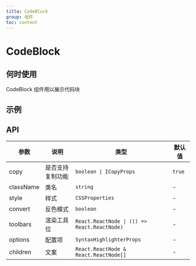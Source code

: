 ```yaml
---
title: CodeBlock
group: 组件
toc: content
---
```


# CodeBlock

## 何时使用

CodeBlock 组件用以展示代码块

## 示例

<code src="./demos/codeBlock.tsx" title="基本使用"></code>
<code src="./demos/codeBlock-convert.tsx" title="反色" description="在浅色背景下使用反色模式"></code>

## API

| 参数      | 说明             | 类型                                         | 默认值 |
| --------- | ---------------- | -------------------------------------------- | ------ |
| copy      | 是否支持复制功能 | `boolean \| ICopyProps`                      | `true` |
| className | 类名             | `string`                                     | -      |
| style     | 样式             | `CSSProperties`                              | -      |
| convert   | 反色模式         | `boolean`                                    | -      |
| toolbars  | 渲染工具位       | `React.ReactNode \| (() => React.ReactNode)` | -      |
| options   | 配置项           | `SyntaxHighlighterProps`                     | -      |
| children  | 文案             | `React.ReactNode & React.ReactNode[]`        | -      |
